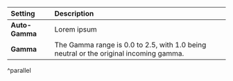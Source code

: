| Setting        | Description                                                                           |
| :------------- | :------------------------------------------------------------------------------------ |
| **Auto-Gamma** | Lorem ipsum                                                                           |
| **Gamma**      | The Gamma range is 0.0 to 2.5, with 1.0 being neutral or the original incoming gamma. |
^parallel